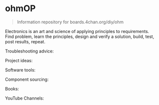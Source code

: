 # ohmOP
>Information repository for boards.4chan.org/diy/ohm

Electronics is an art and science of applying principles to requirements.
Find problem, learn the principles, design and verify a solution, build, test, post results, repeat.

Troubleshooting advice:

Project ideas:

Software tools:

Component sourcing:

Books:

YouTube Channels:

